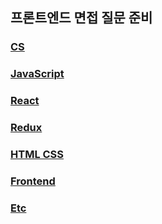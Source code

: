## 프론트엔드 면접 질문 준비

### [CS](cs.md)

### [JavaScript](javascript.md)

### [React](#react)

### [Redux](#redux)

### [HTML CSS](#html-css)

### [Frontend](#frontend)

### [Etc](#etc)
